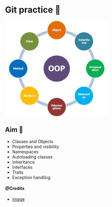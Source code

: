 # Git practice 🙌

<img src='../resources/images/oop.jpeg' alt="oop">

## Aim 🏹

- Classes and Objects
- Properties and visibility
- Namespaces
- Autoloading classes
- Inheritance
- Interfaces
- Traits
- Exception handling

#### @Credits
- [Image](https://www.quickstart.com/)
